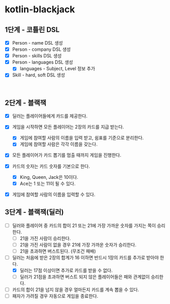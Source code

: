 # kotlin-blackjack

## 1단계 - 코틀린 DSL
- [x] Person - name DSL 생성
- [x] Person - company DSL 생성
- [x] Person - skills DSL 생성
- [x] Person - languages DSL 생성
  - [x] languages - Subject, Level 정보 추가
- [x] Skill - hard, soft DSL 생성

<br>

## 2단계 - 블랙잭
- [x] 딜러는 플레이어들에게 카드를 제공한다.
- [x] 게임을 시작하면 모든 플레이어는 2장의 카드를 지급 받는다.
  - [x] 게임에 참여할 사람의 이름을 입력 받고, 쉼표를 기준으로 분리한다.
  - [x] 게임에 참여할 사람은 각각 이름을 갖는다.
- [x] 모든 플레이어가 카드 뽑기를 멈출 때까지 게임을 진행한다.
- [x] 카드의 숫자는 카드 숫자를 기본으로 한다.
  - [x] King, Queen, Jack은 10이다.
  - [x] Ace는 1 또는 11이 될 수 있다.
- [x] 게임에 참여할 사람의 이름을 입력할 수 있다.


## 3단계 - 블랙잭(딜러)
- [ ] 딜러와 플레이어 중 카드의 합이 21 또는 21에 가장 가까운 숫자를 가지는 쪽이 승리한다.
  - [ ] 21을 가진 사람이 승리한다.
  - [ ] 21을 가진 사람이 없을 경우 21에 가장 가까운 숫자가 승리한다.
  - [ ] 21을 초과하면 버스트된다. (무조건 패배)
- [ ] 딜러는 처음에 받은 2장의 합계가 16 이하면 반드시 1장의 카드를 추가로 받아야 한다.
  - [x] 딜러는 17점 이상이면 추가로 카드를 받을 수 없다.
  - [ ] 딜러가 21점을 초과하면 버스트 되지 않은 플레이어들은 패와 관계없이 승리한다.
- [ ] 카드의 합이 21을 넘지 않을 경우 얼마든지 카드를 계속 뽑을 수 있다.
- [ ] 패자가 가려질 경우 자동으로 게임을 종료한다.
